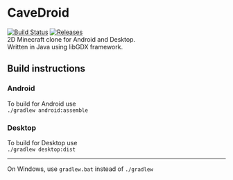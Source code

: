 # CaveDroid
[![Build Status](https://travis-ci.org/fredboy/cavedroid.svg?branch=master)](https://travis-ci.org/fredboy/cavedroid)
[![Releases](https://img.shields.io/github/release/fredboy/cavedroid.svg)](https://github.com/fredboy/cavedroid/releases/latest) <br>
2D Minecraft clone for Android and Desktop. <br>
Written in Java using libGDX framework. <br>
## Build instructions
### Android
To build for Android use <br>
`./gradlew android:assemble` <br>
### Desktop
To build for Desktop use <br>
`./gradlew desktop:dist` <br>
***
On Windows, use `gradlew.bat` instead of `./gradlew`

